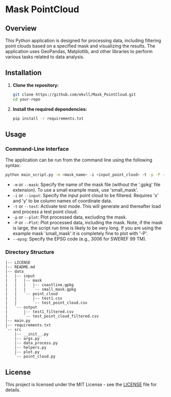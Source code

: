 # Mask PointCloud

## Overview

This Python application is designed for processing data, including filtering point clouds based on a specified mask and visualizing the results. The application uses GeoPandas, Matplotlib, and other libraries to perform various tasks related to data analysis.

## Installation

1. **Clone the repository:**

   ```bash
   git clone https://github.com/ekvll/Mask_PointCloud.git
   cd your-repo
   ```

2. **Install the required dependencies:**

   ```bash
   pip install -r requirements.txt
   ```

## Usage

### Command-Line Interface

The application can be run from the command line using the following syntax:

```bash
python main_script.py -m <mask_name> -i <input_point_cloud> -t -p -P --epsg <epsg_code>
```

- `-m` or `--mask`: Specify the name of the mask file (without the '.gpkg' file extension). To use a small example mask, use 'small_mask'.
- `-i` or `--input`: Specify the input point cloud to be filtered. Requires 'x' and 'y' to be column names of coordinate data.
- `-t` or `--test`: Activate test mode. This will generate and thereafter load and process a test point cloud.
- `-p` or `--plot`: Plot processed data, excluding the mask.
- `-P` or `--Plot`: Plot processed data, including the mask. Note, if the mask is large, the script run time is likely to be very long. If you are using the example mask 'small_mask' it is completely fine to plot with '-P'.
- `--epsg`: Specify the EPSG code (e.g., 3006 for SWEREF 99 TM).

### Directory Structure

```plaintext
|-- LICENSE
|-- README.md
|-- data
|   |-- input
|   |   |-- mask
|   |   |   |-- coastline.gpkg
|   |   |   `-- small_mask.gpkg
|   |   `-- point_cloud
|   |       |-- test1.csv
|   |       `-- test_point_cloud.csv
|   `-- output
|       |-- test1_filtered.csv
|       `-- test_point_cloud_filtered.csv
|-- main.py
|-- requirements.txt
`-- src
    |-- __init__.py
    |-- args.py
    |-- data_process.py
    |-- helpers.py
    |-- plot.py
    `-- point_cloud.py
```

## License

This project is licensed under the MIT License - see the [LICENSE](LICENSE) file for details.